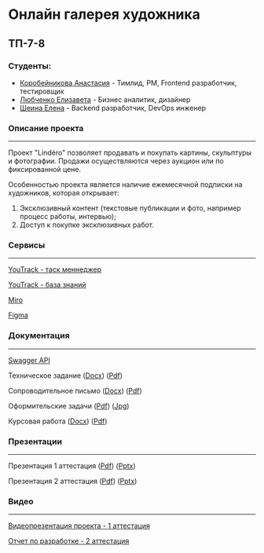 # Онлайн галерея художника
## ТП-7-8
### Студенты:
- [Коробейникова Анастасия](https://github.com/korobasssss) - Тимлид, PM, Frontend разработчик, тестировщик
- [Любченко Елизавета](https://github.com/linkouwu) - Бизнес аналитик, дизайнер
- [Шеина Елена](https://github.com/raiden-20)  -  Backend разработчик, DevOps инженер

### Описание проекта
---
Проект "Lindéro" позволяет продавать и покупать картины, скульптуры и фотографии. Продажи осуществляются через аукцион или по фиксированной цене. 

Особенностью проекта является наличие ежемесячной подписки на художников, которая открывает:
  1. Эксклюзивный контент (текстовые публикации и фото, например процесс работы, интервью);
  2. Доступ к покупке эксклюзивных работ.
 

### Сервисы
---
[YouTrack - таск меннеджер](https://online-gallery.youtrack.cloud/agiles/159-2/current)

[YouTrack - база знаний](https://online-gallery.youtrack.cloud/articles/OG)

[Miro](https://miro.com/app/board/uXjVNqkFE7Q=/?share_link_id=337584141271)

[Figma](https://www.figma.com/file/xmcTy6ej7tSEEIU4bSWGko/Online-gallery?type=design&node-id=0%3A1&mode=design&t=5nymTrBTc3rGum0C-1)

### Документация
---

[Swagger API](https://app.swaggerhub.com/apis/lena_sheina/Lindero/1.0.0)

Техническое задание ([Docx](https://github.com/raiden-20/online_gallery/blob/main/Документация/Техническое%20задание/Техническое%20задание.docx)) ([Pdf](https://github.com/raiden-20/online_gallery/blob/main/Документация/Техническое%20задание/Техническое%20задание.pdf))

Сопроводительное письмо ([Docx](https://github.com/raiden-20/online_gallery/blob/main/Документация/Сопроводительное%20письмо/Сопроводительное%20письмо.docx)) ([Pdf](https://github.com/raiden-20/online_gallery/blob/main/Документация/Сопроводительное%20письмо/Сопроводительное%20письмо.pdf))

Оформительские задачи ([Pdf](https://github.com/raiden-20/online_gallery/blob/main/Документация/Оформительские%20задачи/Оформительские%20задачи.pdf)) ([Jpg](https://github.com/raiden-20/online_gallery/blob/main/Документация/Оформительские%20задачи/Оформительские%20задачи.jpg))

Курсовая работа ([Docx](https://github.com/raiden-20/online_gallery/blob/main/Документация/Курсовой%20проект/Курсовой%20проект.docx)) ([Pdf](https://github.com/raiden-20/online_gallery/blob/main/Документация/Курсовой%20проект/Курсовой%20проект.pdf))

### Презентации
---

Презентация 1 аттестация ([Pdf](https://github.com/raiden-20/online_gallery/blob/main/Документация/Презентация/Аттестация%201/Презентация.pdf)) ([Pptx](https://github.com/raiden-20/online_gallery/blob/main/Документация/Презентация/Аттестация%201/Презентация.pptx))

Презентация 2 аттестация ([Pdf](https://github.com/raiden-20/online_gallery/blob/main/Документация/Презентация/Аттестация%202/Презентация.pdf)) ([Pptx](https://github.com/raiden-20/online_gallery/blob/main/Документация/Презентация/Аттестация%202/Презентация.pptx))

### Видео
---
[Видеопрезентация проекта - 1 аттестация](https://youtu.be/BgPJE7r_WCw)

[Отчет по разработке - 2 аттестация]()
